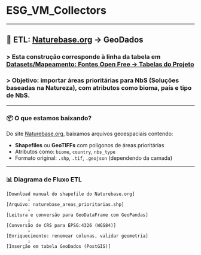# ESG_VM_Collectors
---
## 🔁 ETL: [Naturebase.org](https://naturebase.org) → GeoDados

### > Esta construção corresponde à linha da tabela em [Datasets/Mapeamento: Fontes Open Free → Tabelas do Projeto](https://github.com/Moriblo/ESG_VM_Datasets)
### > **Objetivo:** importar áreas prioritárias para NbS (Soluções baseadas na Natureza), com atributos como bioma, país e tipo de NbS.

---

### 📦 O que estamos baixando?

Do site [Naturebase.org](https://naturebase.org), baixamos arquivos geoespaciais contendo:
- **Shapefiles** ou **GeoTIFFs** com polígonos de áreas prioritárias
- Atributos como: `biome`, `country`, `nbs_type`
- Formato original: `.shp`, `.tif`, `.geojson` (dependendo da camada)

---

### 📊 Diagrama de Fluxo ETL

```text
[Download manual do shapefile do Naturebase.org]
        ↓
[Arquivo: naturebase_areas_prioritarias.shp]
        ↓
[Leitura e conversão para GeoDataFrame com GeoPandas]
        ↓
[Conversão de CRS para EPSG:4326 (WGS84)]
        ↓
[Enriquecimento: renomear colunas, validar geometria]
        ↓
[Inserção em tabela GeoDados (PostGIS)]

